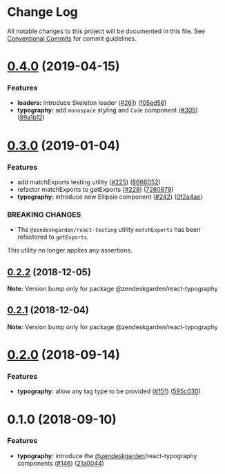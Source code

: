 # Change Log

All notable changes to this project will be documented in this file.
See [Conventional Commits](https://conventionalcommits.org) for commit guidelines.

# [0.4.0](https://github.com/zendeskgarden/react-components/compare/@zendeskgarden/react-typography@0.3.0...@zendeskgarden/react-typography@0.4.0) (2019-04-15)


### Features

* **loaders:** introduce Skeleton loader ([#261](https://github.com/zendeskgarden/react-components/issues/261)) ([f05ed56](https://github.com/zendeskgarden/react-components/commit/f05ed56))
* **typography:** add `monospace` styling and `Code` component ([#305](https://github.com/zendeskgarden/react-components/issues/305)) ([89a1b12](https://github.com/zendeskgarden/react-components/commit/89a1b12))





# [0.3.0](https://github.com/zendeskgarden/react-components/compare/@zendeskgarden/react-typography@0.2.2...@zendeskgarden/react-typography@0.3.0) (2019-01-04)


### Features

* add matchExports testing utility ([#225](https://github.com/zendeskgarden/react-components/issues/225)) ([8666052](https://github.com/zendeskgarden/react-components/commit/8666052))
* refactor matchExports to getExports ([#228](https://github.com/zendeskgarden/react-components/issues/228)) ([7280879](https://github.com/zendeskgarden/react-components/commit/7280879))
* **typography:** introduce new Ellipsis component ([#242](https://github.com/zendeskgarden/react-components/issues/242)) ([0f2a4ae](https://github.com/zendeskgarden/react-components/commit/0f2a4ae))


### BREAKING CHANGES

* The `@zendeskgarden/react-testing` utility `matchExports` has been refactored to `getExports`.

This utility no longer applies any assertions.





## [0.2.2](https://github.com/zendeskgarden/react-components/compare/@zendeskgarden/react-typography@0.2.1...@zendeskgarden/react-typography@0.2.2) (2018-12-05)

**Note:** Version bump only for package @zendeskgarden/react-typography





## [0.2.1](https://github.com/zendeskgarden/react-components/compare/@zendeskgarden/react-typography@0.2.0...@zendeskgarden/react-typography@0.2.1) (2018-12-04)

**Note:** Version bump only for package @zendeskgarden/react-typography





<a name="0.2.0"></a>
# [0.2.0](https://github.com/zendeskgarden/react-components/compare/@zendeskgarden/react-typography@0.1.0...@zendeskgarden/react-typography@0.2.0) (2018-09-14)


### Features

* **typography:** allow any tag type to be provided ([#151](https://github.com/zendeskgarden/react-components/issues/151)) ([595c030](https://github.com/zendeskgarden/react-components/commit/595c030))





<a name="0.1.0"></a>
# 0.1.0 (2018-09-10)


### Features

* **typography:** introduce the [@zendeskgarden](https://github.com/zendeskgarden)/react-typography components ([#146](https://github.com/zendeskgarden/react-components/issues/146)) ([21a0044](https://github.com/zendeskgarden/react-components/commit/21a0044))

